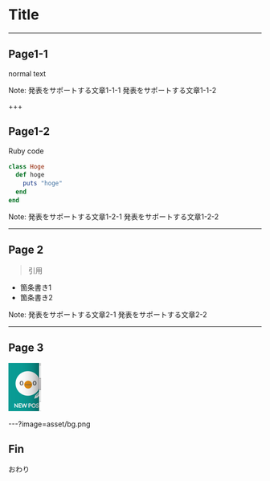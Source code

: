 # Title

---
## Page1-1

normal text

Note:
発表をサポートする文章1-1-1
発表をサポートする文章1-1-2

+++

## Page1-2

Ruby code

```ruby
class Hoge
  def hoge
    puts "hoge"
  end
end
```

Note:
発表をサポートする文章1-2-1
発表をサポートする文章1-2-2

---

## Page 2

>引用

* 箇条書き1
* 箇条書き2

Note:
発表をサポートする文章2-1
発表をサポートする文章2-2

---

## Page 3

![alt](./asset/esa.png)

---?image=asset/bg.png

## Fin

おわり
